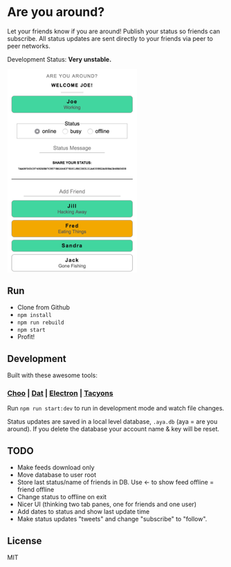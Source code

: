# Are you around?

Let your friends know if you are around! Publish your status so friends can subscribe. All status updates are sent directly to your friends via peer to peer networks.

Development Status: **Very unstable.**

<p>
<img src="https://raw.githubusercontent.com/joehand/are-you-around/master/screenshot.png" align="center" width="300" >
</p>

## Run

* Clone from Github
* `npm install`
* `npm run rebuild`
* `npm start`
* Profit!

## Development

Built with these awesome tools:

### [Choo](https://github.com/yoshuawuyts/choo) | [Dat](http://dat-data.com) | [Electron](https://github.com/electron/electron) | [Tacyons](http://tachyons.io)

Run `npm run start:dev` to run in development mode and watch file changes.

Status updates are saved in a local level database, `.aya.db` (aya = are you around). If you delete the database your account name & key will be reset.

## TODO

* Make feeds download only
* Move database to user root
* Store last status/name of friends in DB. Use <- to show feed offline = friend offline
* Change status to offline on exit
* Nicer UI (thinking two tab panes, one for friends and one user)
* Add dates to status and show last update time
* Make status updates "tweets" and change "subscribe" to "follow".

## License

MIT

